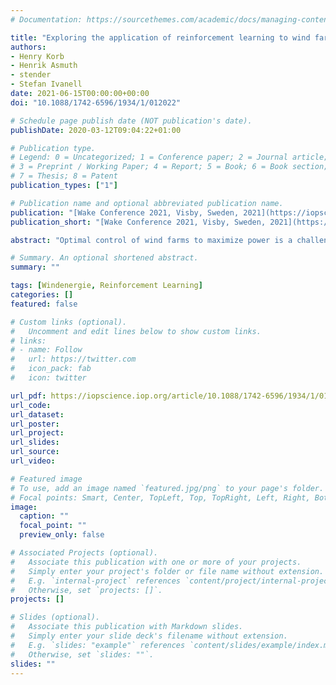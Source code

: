 ```yaml
---
# Documentation: https://sourcethemes.com/academic/docs/managing-content/

title: "Exploring the application of reinforcement learning to wind farm control"
authors:
- Henry Korb
- Henrik Asmuth
- stender
- Stefan Ivanell
date: 2021-06-15T00:00:00+00:00
doi: "10.1088/1742-6596/1934/1/012022"

# Schedule page publish date (NOT publication's date).
publishDate: 2020-03-12T09:04:22+01:00

# Publication type.
# Legend: 0 = Uncategorized; 1 = Conference paper; 2 = Journal article;
# 3 = Preprint / Working Paper; 4 = Report; 5 = Book; 6 = Book section;
# 7 = Thesis; 8 = Patent
publication_types: ["1"]

# Publication name and optional abbreviated publication name.
publication: "[Wake Conference 2021, Visby, Sweden, 2021](https://iopscience.iop.org/issue/1742-6596/1934/1)"
publication_short: "[Wake Conference 2021, Visby, Sweden, 2021](https://iopscience.iop.org/issue/1742-6596/1934/1)"

abstract: "Optimal control of wind farms to maximize power is a challenging task since the wake interaction between the turbines is a highly nonlinear phenomenon. In recent years the field of Reinforcement Learning has made great contributions to nonlinear control problems and has been successfully applied to control and optimization in 2D laminar flows. In this work, Reinforcement Learning is applied to wind farm control for the first time to the authors' best knowledge. To demonstrate the optimization abilities of the newly developed framework, parameters of an already existing control strategy, the helix approach, are tuned to optimize the total power production of a small wind farm. This also includes an extension of the helix approach to multiple turbines. Furthermore, it is attempted to develop novel control strategies based on the control of the generator torque. The results are analysed and difficulties in the setup in regards to Reinforcement Learning are discussed. The tuned helix approach yields a total power increase of 6.8% on average for the investigated case, while the generator torque controller does not yield an increase in total power. Finally, an alternative setup is proposed to improve the design of the problem."

# Summary. An optional shortened abstract.
summary: ""

tags: [Windenergie, Reinforcement Learning]
categories: []
featured: false

# Custom links (optional).
#   Uncomment and edit lines below to show custom links.
# links:
# - name: Follow
#   url: https://twitter.com
#   icon_pack: fab
#   icon: twitter

url_pdf: https://iopscience.iop.org/article/10.1088/1742-6596/1934/1/012022/pdf
url_code:
url_dataset:
url_poster:
url_project:
url_slides:
url_source:
url_video: 

# Featured image
# To use, add an image named `featured.jpg/png` to your page's folder. 
# Focal points: Smart, Center, TopLeft, Top, TopRight, Left, Right, BottomLeft, Bottom, BottomRight.
image:
  caption: ""
  focal_point: ""
  preview_only: false

# Associated Projects (optional).
#   Associate this publication with one or more of your projects.
#   Simply enter your project's folder or file name without extension.
#   E.g. `internal-project` references `content/project/internal-project/index.md`.
#   Otherwise, set `projects: []`.
projects: []

# Slides (optional).
#   Associate this publication with Markdown slides.
#   Simply enter your slide deck's filename without extension.
#   E.g. `slides: "example"` references `content/slides/example/index.md`.
#   Otherwise, set `slides: ""`.
slides: ""
---
```

